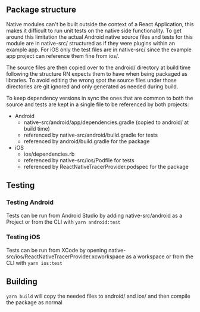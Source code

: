 ## Package structure

Native modules can't be built outside the context of a React Application, this makes it difficult to run unit tests
on the native side functionality. To get around this limitation the actual Android native source files and tests for this
module are in native-src/ structured as if they were plugins within an example app. For iOS only the test files are in
native-src/ since the example app project can reference them fine from ios/.

The source files are then copied over to the android/ directory at build time following the structure RN
expects them to have when being packaged as libraries. To avoid editing the wrong spot the source files under those
directories are git ignored and only generated as needed during build.

To keep dependency versions in sync the ones that are common to both the source and tests are kept in
a single file to be referenced by both projects:
- Android
    - native-src/android/app/dependencies.gradle (copied to android/ at build time)
    - referenced by native-src/android/build.gradle for tests
    - referenced by android/build.gradle for the package
- iOS
    - ios/dependencies.rb
    - referenced by native-src/ios/Podfile for tests
    - referenced by ReactNativeTracerProvider.podspec for the package

## Testing

### Testing Android

Tests can be run from Android Studio by adding native-src/android as a Project or from the CLI with `yarn android:test`

### Testing iOS

Tests can be run from XCode by opening native-src/ios/ReactNativeTracerProvider.xcworkspace as a workspace or from the CLI with `yarn ios:test`

## Building

`yarn build` will copy the needed files to android/ and ios/ and then compile the package as normal